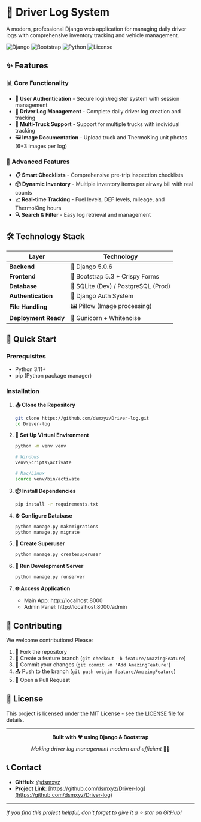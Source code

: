 # 🚛 Driver Log System

A modern, professional Django web application for managing daily driver logs with comprehensive inventory tracking and vehicle management.

![Django](https://img.shields.io/badge/Django-5.0.6-green.svg)
![Bootstrap](https://img.shields.io/badge/Bootstrap-5.3.0-purple.svg)
![Python](https://img.shields.io/badge/Python-3.11-blue.svg)
![License](https://img.shields.io/badge/License-MIT-yellow.svg)

## ✨ Features

### 📊 Core Functionality
- **👤 User Authentication** - Secure login/register system with session management
- **📝 Driver Log Management** - Complete daily driver log creation and tracking
- **🚛 Multi-Truck Support** - Support for multiple trucks with individual tracking
- **🖼️ Image Documentation** - Upload truck and ThermoKing unit photos (6+3 images per log)

### 🎯 Advanced Features
- **📋 Smart Checklists** - Comprehensive pre-trip inspection checklists
- **📦 Dynamic Inventory** - Multiple inventory items per airway bill with real counts
- **📈 Real-time Tracking** - Fuel levels, DEF levels, mileage, and ThermoKing hours
- **🔍 Search & Filter** - Easy log retrieval and management

## 🛠️ Technology Stack

| Layer | Technology |
|-------|------------|
| **Backend** | 🐍 Django 5.0.6 |
| **Frontend** | 🎨 Bootstrap 5.3 + Crispy Forms |
| **Database** | 💾 SQLite (Dev) / PostgreSQL (Prod) |
| **Authentication** | 🔐 Django Auth System |
| **File Handling** | 🖼️ Pillow (Image processing) |
| **Deployment Ready** | 🚀 Gunicorn + Whitenoise |

## 🚀 Quick Start

### Prerequisites
- Python 3.11+
- pip (Python package manager)

### Installation

1. **📥 Clone the Repository**
   ```bash
   git clone https://github.com/dsmxyz/Driver-log.git
   cd Driver-log
   ```

2. **🐍 Set Up Virtual Environment**
   ```bash
   python -m venv venv
   
   # Windows
   venv\Scripts\activate
   
   # Mac/Linux
   source venv/bin/activate
   ```

3. **📦 Install Dependencies**
   ```bash
   pip install -r requirements.txt
   ```

4. **⚙️ Configure Database**
   ```bash
   python manage.py makemigrations
   python manage.py migrate
   ```

5. **👑 Create Superuser**
   ```bash
   python manage.py createsuperuser
   ```

6. **🎯 Run Development Server**
   ```bash
   python manage.py runserver
   ```

7. **🌐 Access Application**
   - Main App: http://localhost:8000
   - Admin Panel: http://localhost:8000/admin

## 🤝 Contributing

We welcome contributions! Please:

1. 🍴 Fork the repository
2. 🌿 Create a feature branch (`git checkout -b feature/AmazingFeature`)
3. 💾 Commit your changes (`git commit -m 'Add AmazingFeature'`)
4. 📤 Push to the branch (`git push origin feature/AmazingFeature`)
5. 🔀 Open a Pull Request

## 📄 License

This project is licensed under the MIT License - see the [LICENSE](LICENSE) file for details.

---

<div align="center">

**Built with ❤️ using Django & Bootstrap**

*Making driver log management modern and efficient* 🚛✨

</div>

## 📞 Contact

- **GitHub**: [@dsmxyz](https://github.com/dsmxyz)
- **Project Link**: [https://github.com/dsmxyz/Driver-log](https://github.com/dsmxyz/Driver-log)

---

*If you find this project helpful, don't forget to give it a ⭐ star on GitHub!*
